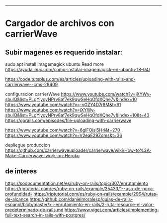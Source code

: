 
----------------------------------------------------------------------------------------------------------------------

# Cargador de archivos con carrierWave

## Subir magenes es requerido instalar:

sudo apt install imagemagick ubuntu
Read more https://ayudalinux.com/como-instalar-imagemagick-en-ubuntu-18-04/

https://code.tutsplus.com/es/articles/uploading-with-rails-and-carrierwave--cms-28409


configuracion carrierWave
https://www.youtube.com/watch?v=jXYWy-sbulQ&list=PLgYiyoyNPrv8af7ek9qwSeHqOfdXQhe7v&index=10
https://www.youtube.com/watch?v=-vGZY4D7r8M&t=61
https://www.youtube.com/watch?v=jXYWy-sbulQ&list=PLgYiyoyNPrv8af7ek9qwSeHqOfdXQhe7v&index=10&t=43
https://gorails.com/episodes/file-uploading-with-carrierwave


https://www.youtube.com/watch?v=6glFOisl5H4&t=270
https://www.youtube.com/watch?v=V2eaE29Zoms&t=36

depliegue produccion
https://github.com/carrierwaveuploader/carrierwave/wiki/How-to%3A-Make-Carrierwave-work-on-Heroku



de interes
-------------------------------------------------------------------
https://sodocumentation.net/es/ruby-on-rails/topic/307/enrutamiento
https://riptutorial.com/es/ruby-on-rails/example/25433/1--uso-de-poca-profundidad-
https://riptutorial.com/es/ruby-on-rails/example/2964/rutas-de-alcance
https://github.com/danielmoralesp/guias-de-rails-espanol/blob/master/xii-enrutamiento-en-rails/2-ruta-resource-el-valor-predeterminado-de-rails.md
https://www.viget.com/articles/implementing-full-text-search-in-rails-with-postgres/